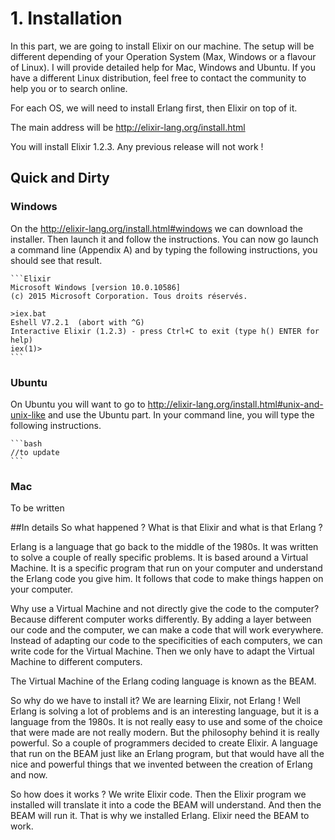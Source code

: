 # 1. Installation

In this part, we are going to install Elixir on our machine. The setup will be different depending of your Operation System (Max, Windows or a flavour of Linux). I will provide detailed help for Mac, Windows and Ubuntu. If you have a different Linux distribution, feel free to contact the community to help you or to search online.

For each OS, we will need to install Erlang first, then Elixir on top of it.

The main address will be http://elixir-lang.org/install.html

You will install Elixir 1.2.3. Any previous release will not work !
## Quick and Dirty

### Windows

On the http://elixir-lang.org/install.html#windows we can download the installer. Then launch it and follow the instructions. You can now go launch a command line (Appendix A) and by typing the following instructions, you should see that result.

    ```Elixir
    Microsoft Windows [version 10.0.10586]
    (c) 2015 Microsoft Corporation. Tous droits réservés.

    >iex.bat
    Eshell V7.2.1  (abort with ^G)
    Interactive Elixir (1.2.3) - press Ctrl+C to exit (type h() ENTER for help)
    iex(1)>
    ```

### Ubuntu
On Ubuntu you will want to go to http://elixir-lang.org/install.html#unix-and-unix-like and use the Ubuntu part. In your command line, you will type the following instructions.

    ```bash
    //to update
    ```


### Mac
To be written

##In details
So what happened ? What is that Elixir and what is that Erlang ?

Erlang is a language that go back to the middle of the 1980s. It was written to solve a couple of really specific problems. It is based around a Virtual Machine. It is a specific program that run on your computer and understand the Erlang code you give him. It follows that code to make things happen on your computer.

Why use a Virtual Machine and not directly give the code to the computer? Because different computer works differently. By adding a layer between our code and the computer, we can make a code that will work everywhere. Instead of adapting our code to the specificities of each computers, we can write code for the Virtual Machine. Then we only have to adapt the Virtual Machine to different computers.

The Virtual Machine of the Erlang coding language is known as the BEAM.

So why do we have to install it? We are learning Elixir, not Erlang ! Well Erlang is solving a lot of problems and is an interesting language, but it is a language from the 1980s. It is not really easy to use and some of the choice that were made are not really modern. But the philosophy behind it is really powerful.
So a couple of programmers decided to create Elixir. A language that run on the BEAM just like an Erlang program, but that would have all the nice and powerful things that we invented between the creation of Erlang and now.

So how does it works ? We write Elixir code. Then the Elixir program we installed will translate it into a code the BEAM will understand. And then the BEAM will run it. That is why we installed Erlang. Elixir need the BEAM to work.